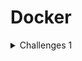 # Docker


<details><summary>Challenges 1</summary> 
<p>

#### **Docker - task**
Write two servers, that make them talk to each other, and then
1.	create a docker file for every one of them
2.	run the first image (in terminal 1)
3.	run the second image (in terminal 2)
4.	display how they communicate (with logs) with each other
5.	and try to run one of the servers on the remote (on the web)
</p>
</details>

